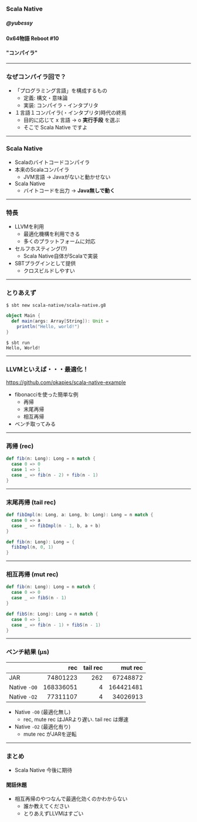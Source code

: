 <!-- $theme: gaia -->

### Scala Native

##### @yubessy

#### 0x64物語 Reboot #10

#### "コンパイラ"

---

### なぜコンパイラ回で？

* 「プログラミング言語」を構成するもの
  * 定義: 構文・意味論
  * 実装: コンパイラ・インタプリタ
* １言語１コンパイラ(・インタプリタ)時代の終焉
  * 目的に応じて x 言語 -> o **実行手段** を選ぶ
  * そこで Scala Native ですよ

---

### Scala Native

* Scalaのバイトコードコンパイラ
* 本来のScalaコンパイラ
  * JVM言語 -> Javaがないと動かせない
* Scala Native
  * バイトコードを出力 -> **Java無しで動く**

---

### 特長

* LLVMを利用
  * 最適化機構を利用できる
  * 多くのプラットフォームに対応
* セルフホスティング(?)
  * Scala Native自体がScalaで実装
* SBTプラグインとして提供
  * クロスビルドしやすい

---

### とりあえず

```shell
$ sbt new scala-native/scala-native.g8
```

```scala
object Main {
  def main(args: Array[String]): Unit =
    println("Hello, world!")
}
```

```shell
$ sbt run
Hello, World!
```

---

### LLVMといえば・・・最適化！

https://github.com/okapies/scala-native-example

* fibonacciを使った簡単な例
  * 再帰
  * 末尾再帰
  * 相互再帰
* ベンチ取ってみる

---

### 再帰 (rec)

```scala
def fib(n: Long): Long = n match {
  case 0 => 0
  case 1 => 1
  case _ => fib(n - 2) + fib(n - 1)
}
```

---

### 末尾再帰 (tail rec)

```scala
def fibImpl(n: Long, a: Long, b: Long): Long = n match {
  case 0 => a
  case _ => fibImpl(n - 1, b, a + b)
}

def fib(n: Long): Long = {
  fibImpl(n, 0, 1)
}
```

---

### 相互再帰 (mut rec)

```scala
def fib(n: Long): Long = n match {
  case 0 => 0
  case _ => fibS(n - 1)
}

def fibS(n: Long): Long = n match {
  case 0 => 1
  case _ => fib(n - 1) + fibS(n - 1)
}
```

---

### ベンチ結果 (μs)

|              |       rec |tail rec|   mut rec |
|--------------|----------:|-------:|----------:|
| JAR          |  74801223 |    262 |  67248872 |
| Native `-O0` | 168336051 |      4 | 164421481 |
| Native `-O2` |  77311107 |      4 |  34026913 |

* Native `-O0` (最適化無し)
  * rec, mute rec はJARより遅い. tail rec は爆速
* Native `-O2` (最適化有り)
  * mute rec がJARを逆転

---

### まとめ

* Scala Native 今後に期待

#### 閑話休題

* 相互再帰のやつなんで最適化効くのかわからない
  * 誰か教えてください
  * とりあえずLLVMはすごい
